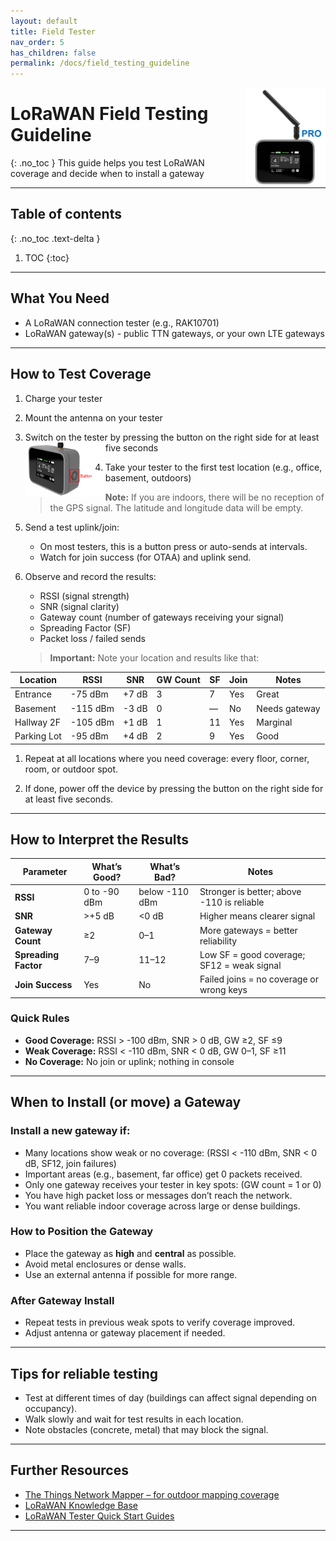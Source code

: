 ```yaml
---
layout: default
title: Field Tester
nav_order: 5
has_children: false
permalink: /docs/field_testing_guideline
---
```


<img src="https://raw.githubusercontent.com/hslu-ige-laes/lora-devices-ttn/master/docs/rak10701-p_01.png" width="128" align="right" class="inline"/>

# LoRaWAN Field Testing Guideline
{: .no_toc }
This guide helps you test LoRaWAN coverage and decide when to install a gateway



---
## Table of contents
{: .no_toc .text-delta }

1. TOC
{:toc}

---

## What You Need
- A LoRaWAN connection tester (e.g., RAK10701)
- LoRaWAN gateway(s) - public TTN gateways, or your own LTE gateways

---

## How to Test Coverage

1. Charge your tester
1. Mount the antenna on your tester
1. Switch on the tester by pressing the button on the right side for at least five seconds
   <img src="https://raw.githubusercontent.com/hslu-ige-laes/lora-devices-ttn/master/docs/rak10701-p_02.png" width="128" align="left">
1. Take your tester to the first test location (e.g., office, basement, outdoors)
   > **Note:** If you are indoors, there will be no reception of the GPS signal. The latitude and longitude data will be empty.
1. Send a test uplink/join:
    - On most testers, this is a button press or auto-sends at intervals.
    - Watch for join success (for OTAA) and uplink send.
1. Observe and record the results:
    - RSSI (signal strength)
    - SNR (signal clarity)
    - Gateway count (number of gateways receiving your signal)
    - Spreading Factor (SF)
    - Packet loss / failed sends

    > **Important:** Note your location and results like that:
		
| Location    | RSSI    | SNR   | GW Count | SF  | Join | Notes         |
|-------------|---------|-------|----------|-----|------|---------------|
| Entrance    | -75 dBm | +7 dB | 3        | 7   | Yes  | Great         |
| Basement    | -115 dBm| -3 dB | 0        | —   | No   | Needs gateway |
| Hallway 2F  | -105 dBm| +1 dB | 1        | 11  | Yes  | Marginal      |
| Parking Lot | -95 dBm | +4 dB | 2        | 9   | Yes  | Good          |

1. Repeat at all locations where you need coverage: every floor, corner, room, or outdoor spot.

1. If done, power off the device by pressing the button on the right side for at least five seconds.

---

## How to Interpret the Results

| Parameter | What’s Good? | What’s Bad? | Notes |
|-----------|--------------|-------------|-------|
| **RSSI**  | 0 to -90 dBm | below -110 dBm | Stronger is better; above -110 is reliable |
| **SNR**   | >+5 dB       | <0 dB       | Higher means clearer signal |
| **Gateway Count** | ≥2   | 0–1         | More gateways = better reliability |
| **Spreading Factor** | 7–9 | 11–12      | Low SF = good coverage; SF12 = weak signal |
| **Join Success** | Yes   | No          | Failed joins = no coverage or wrong keys |

### Quick Rules
- **Good Coverage:** RSSI > -100 dBm, SNR > 0 dB, GW ≥2, SF ≤9
- **Weak Coverage:** RSSI < -110 dBm, SNR < 0 dB, GW 0–1, SF ≥11
- **No Coverage:** No join or uplink; nothing in console

---

## When to Install (or move) a Gateway

### Install a new gateway if:
- Many locations show weak or no coverage: (RSSI < -110 dBm, SNR < 0 dB, SF12, join failures)
- Important areas (e.g., basement, far office) get 0 packets received.
- Only one gateway receives your tester in key spots: (GW count = 1 or 0)
- You have high packet loss or messages don’t reach the network.
- You want reliable indoor coverage across large or dense buildings.

### How to Position the Gateway
- Place the gateway as **high** and **central** as possible.
- Avoid metal enclosures or dense walls.
- Use an external antenna if possible for more range.

### After Gateway Install
- Repeat tests in previous weak spots to verify coverage improved.
- Adjust antenna or gateway placement if needed.

---

## Tips for reliable testing

- Test at different times of day (buildings can affect signal depending on occupancy).
- Walk slowly and wait for test results in each location.
- Note obstacles (concrete, metal) that may block the signal.

---

## Further Resources

- <a href="https://ttnmapper.org/heatmap/" target="_blank">The Things Network Mapper – for outdoor mapping coverage</a>
- <a href="https://www.thethingsnetwork.org/docs/" target="_blank">LoRaWAN Knowledge Base</a>  
- <a href="https://docs.rakwireless.com/Product-Categories/WisBlock/RAK10701/Quickstart/" target="_blank">LoRaWAN Tester Quick Start Guides</a>
---